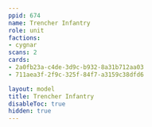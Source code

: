 ```yaml
---
ppid: 674
name: Trencher Infantry
role: unit
factions:
- cygnar
scans: 2
cards:
- 2a0fb23a-c4de-3d9c-b932-8a31b712aa03
- 711aea3f-2f9c-325f-84f7-a3159c38dfd6

layout: model
title: Trencher Infantry
disableToc: true
hidden: true
---
```

